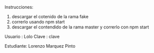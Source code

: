 Instrucciones:
1. descargar el cotenido de la rama fake
2. correrlo usando npm start
3. descargar el contendido de la rama master y correrlo con npm start

Usuario : Lolo
Clave : clave

Estudiante:
Lorenzo Marquez Pinto
